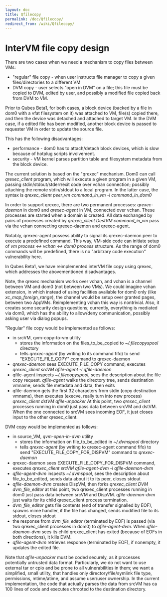```yaml
---
layout: doc
title: Qfilecopy
permalink: /doc/Qfilecopy/
redirect_from: /wiki/Qfilecopy/
---
```


InterVM file copy design
========================

There are two cases when we need a mechanism to copy files between VMs:

-   "regular" file copy - when user instructs file manager to copy a given files/directories to a different VM
-   DVM copy - user selects "open in DVM" on a file; this file must be copied to DVM, edited by user, and possibly a modified file copied back from DVM to VM.

Prior to Qubes Beta1, for both cases, a block device (backed by a file in dom0 with a vfat filesystem on it) was attached to VM, file(s) copied there, and then the device was detached and attached to target VM. In the DVM case, if a edited file has been modified, another block device is passed to requester VM in order to update the source file.

This has the following disadvantages:

-   performance - dom0 has to attach/detach block devices, which is slow because of hotplug scripts involvement.
-   security - VM kernel parses partition table and filesystem metadata from the block device.

The current solution is based on the "qrexec" mechanism. Dom0 can call *qrexec\_client* program, which will execute a given program in a given VM, passing stdin/stdout/stderr/exit code over vchan connection; possibly attaching the remote stdin/stdout to a local program. In the latter case, the syntax is *qrexec\_client peer\_vm command\_in\_vm -l command\_in\_dom0*

In order to support qrexec, there are two permanent processes: *qrexec-daemon* in dom0 and *qrexec-agent* in VM, connected over vchan. These processes are started when a domain is created. All data exchanged by pairs of processes created by *qrexec\_client DestVM command\_in\_vm* pass via the vchan connecting qrexec-daemon and qrexec-agent.

Notably, qrexec-agent possess ability to signal its qrexec-daemon peer to execute a predefined command. This way, VM-side code can initiate setup of *vm process \<-\> vchan \<-\> dom0 process* structure. As the range of dom0 commands will be predefined, there is no "arbitrary code execution" vulnerability here.

In Qubes Beta1, we have reimplemented interVM file copy using qrexec, which addresses the abovementioned disadvantages.

Note, the qrexec mechanism works over vchan, and vchan is a channel between VM and dom0 (not between two VMs). We could imagine vchan extension, in which instead of using facilities available for dom0 only (like *xc\_map\_foreign\_range*), the channel would be setup over granted pages, between two AppVMs. Reimplementing vchan this way is nontrivial. Also, it creates some security design questions; currently, everything is mediated via dom0, which has the ability to allow/deny communication, possibly asking user via dialog popups.

"Regular" file copy would be implemented as follows:

-   in srcVM, qvm-copy-to-vm utility
    -   stores the information on the files\_to\_be\_copied to *\~/.filecopyspool* directory
    -   tells *qrexec-agent* (by writing to its command fifo) to send "EXECUTE\_FILE\_COPY" command to qrexec-daemon
-   *qrexec-daemon* sees EXECUTE\_FILE\_COPY command, executes
     *qrexec\_client srcVM qfile-agent -l qfile-daemon*
-   qfile-agent inspects *\~/.filecopyspool*, sees the description about the file copy request. *qfile-agent* walks the directory tree, sends destination vmname, sends file metadata and data, then exits
-   qfile-daemon gets the first 32 characters from stdin (copy destination vmname), then executes (execve, really turn into new process)
     *qrexec\_client dstVM qfile-unpacker*
     At this point, two *qrexec\_client* processes running in dom0 just pass data between srcVM and dstVM. When the one connected to srcVM sees incoming EOF, it just closes input to the other qrexec\_client.

DVM copy would be implemented as follows:

-   in source\_VM, *qvm-open-in-dvm* utility
    -   stores the information on file\_to\_be\_edited in *\~/.dvmspool* directory
    -   tells *qrexec-agent* (by writing to qrexec-agent command fifo) to send "EXECUTE\_FILE\_COPY\_FOR\_DISPVM" command to *qrexec-daemon*
-   qrexec-daemon sees EXECUTE\_FILE\_COPY\_FOR\_DISPVM command, executes
     *qrexec\_client srcVM qfile-agent-dvm -l qfile-daemon-dvm*
-   *qfile-agent-dvm* inspects *\~/.dvmspool*, sees the description about file\_to\_be\_edited, sends data about it to its peer, closes stdout
-   *qfile-daemon-dvm* creates DispVM, then forks
     *qrexec\_client DVM dvm\_file\_editor*
     at this point, two qrexec\_client processes running in dom0 just pass data between srcVM and DispVM. *qfile-daemon-dvm* just waits for its child qrexec\_client process termination.
-   *dvm\_file\_editor* gets file contents (end of transfer signalled by EOF), spawns mime handler, if the file has changed, sends modified file to its stdout, closes stdout
-   the response from *dvm\_file\_editor* (terminated by EOF) is passed (via two qrexec\_client processes in dom0) to *qfile-agent-dvm*. When *qfile-daemon-dvm* sees its child qrexec\_client has exited (because of EOFs in both directions), it kills DVM.
-   *qfile-agent-dvm* retrieves response (terminated by EOF), if nonempty, it updates the edited file.

Note that *qfile-unpacker* must be coded securely, as it processes potentially untrusted data format. Particularly, we do not want to use external tar or cpio and be prone to all vulnerabilities in them; we want a simplified, small utility, that handles only directory/file/symlink file type, permissions, mtime/atime, and assume user/user ownership. In the current implementation, the code that actually parses the data from srcVM has ca 100 lines of code and executes chrooted to the destination directory.
